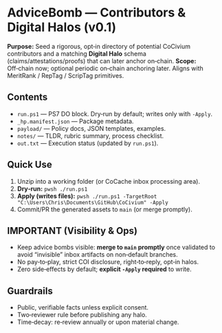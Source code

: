 # AdviceBomb — Contributors & Digital Halos (v0.1)
**Purpose:** Seed a rigorous, opt‑in directory of potential CoCivium contributors and a matching **Digital Halo** schema (claims/attestations/proofs) that can later anchor on‑chain.
**Scope:** Off‑chain now; optional periodic on‑chain anchoring later. Aligns with MeritRank / RepTag / ScripTag primitives.

## Contents
- `run.ps1` — PS7 DO block. Dry‑run by default; writes only with `-Apply`.
- `_hp.manifest.json` — Package metadata.
- `payload/` — Policy docs, JSON templates, examples.
- `notes/` — TLDR, rubric summary, process checklist.
- `out.txt` — Execution status (updated by `run.ps1`).

## Quick Use
1) Unzip into a working folder (or CoCache inbox processing area).
2) **Dry‑run:** `pwsh ./run.ps1`
3) **Apply (writes files):** `pwsh ./run.ps1 -TargetRoot "C:\Users\Chris\Documents\GitHub\CoCivium" -Apply`
4) Commit/PR the generated assets to `main` (or merge promptly).

## IMPORTANT (Visibility & Ops)
- Keep advice bombs visible: **merge to `main` promptly** once validated to avoid “invisible” inbox artifacts on non‑default branches.
- No pay‑to‑play, strict COI disclosure, right‑to‑reply, opt‑in halos.
- Zero side‑effects by default; **explicit `-Apply` required** to write.

## Guardrails
- Public, verifiable facts unless explicit consent.
- Two‑reviewer rule before publishing any halo.
- Time‑decay: re‑review annually or upon material change.


